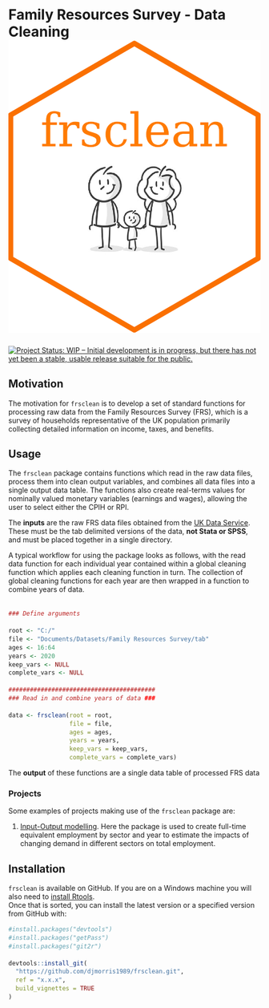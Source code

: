 






<!-- README.md is generated from README.Rmd. Please edit that file -->

# Family Resources Survey - Data Cleaning ![Labour Force Survey Data Wrangling](man/figures/hex-frsclean.png)

<!-- badges: start -->

[![Project Status: WIP – Initial development is in progress, but there
has not yet been a stable, usable release suitable for the
public.](https://www.repostatus.org/badges/latest/wip.svg)](https://www.repostatus.org/#wip)
<!-- badges: end -->

## Motivation

The motivation for `frsclean` is to develop a set of standard functions
for processing raw data from the Family Resources Survey (FRS), which is
a survey of households representative of the UK population primarily
collecting detailed information on income, taxes, and benefits.

## Usage

The `frsclean` package contains functions which read in the raw data
files, process them into clean output variables, and combines all data
files into a single output data table. The functions also create
real-terms values for nominally valued monetary variables (earnings and
wages), allowing the user to select either the CPIH or RPI.

The **inputs** are the raw FRS data files obtained from the [UK Data
Service](https://ukdataservice.ac.uk/). These must be the tab delimited
versions of the data, **not Stata or SPSS**, and must be placed together
in a single directory.

A typical workflow for using the package looks as follows, with the read
data function for each individual year contained within a global
cleaning function which applies each cleaning function in turn. The
collection of global cleaning functions for each year are then wrapped
in a function to combine years of data.

``` r

### Define arguments 

root <- "C:/"
file <- "Documents/Datasets/Family Resources Survey/tab"
ages <- 16:64
years <- 2020
keep_vars <- NULL
complete_vars <- NULL

#########################################
### Read in and combine years of data ###

data <- frsclean(root = root,
                 file = file,
                 ages = ages,
                 years = years,
                 keep_vars = keep_vars,
                 complete_vars = complete_vars)
```

The **output** of these functions are a single data table of processed
FRS data

### Projects

Some examples of projects making use of the `frsclean` package are:

1.  [Input-Output
    modelling](https://gitlab.com/SPECTRUM_Sheffield/projects/input-output-modelling).
    Here the package is used to create full-time equivalent employment
    by sector and year to estimate the impacts of changing demand in
    different sectors on total employment.

## Installation

`frsclean` is available on GitHub. If you are on a Windows machine you
will also need to [install
Rtools](https://www.rdocumentation.org/packages/installr/versions/0.22.0/topics/install.Rtools).  
Once that is sorted, you can install the latest version or a specified
version from GitHub with:

``` r
#install.packages("devtools")
#install.packages("getPass")
#install.packages("git2r")

devtools::install_git(
  "https://github.com/djmorris1989/frsclean.git", 
  ref = "x.x.x",
  build_vignettes = TRUE
)
```
